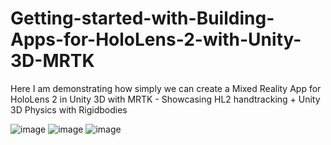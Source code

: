 # Getting-started-with-Building-Apps-for-HoloLens-2-with-Unity-3D-MRTK
Here I am demonstrating how simply we can create a Mixed Reality App for HoloLens 2 in Unity 3D with MRTK - Showcasing HL2 handtracking + Unity 3D Physics with Rigidbodies 

![image](https://user-images.githubusercontent.com/43517319/127735588-f8eb2f31-1fa3-44f1-b74c-ef66d5f3c839.png)
![image](https://user-images.githubusercontent.com/43517319/127735616-2bbad512-57be-405a-91e6-222f85bec5ab.png)
![image](https://user-images.githubusercontent.com/43517319/127735626-d65b7381-58ca-4571-99bb-ffbf27e7046a.png)
